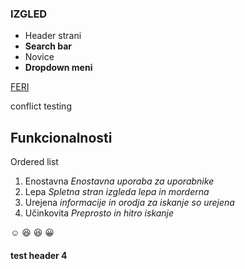 ### IZGLED
- Header strani
- **Search bar**
- Novice
- **Dropdown meni**

[FERI](https://feri.um.si/)

conflict testing

## Funkcionalnosti
Ordered list
1. Enostavna *Enostavna uporaba za uporabnike*
2. Lepa *Spletna stran izgleda lepa in morderna*
3. Urejena *informacije in orodja za iskanje so urejena*
4. Učinkovita *Preprosto in hitro iskanje*

:relaxed:
:laughing:
:satisfied:
:grinning:


#### test header 4
